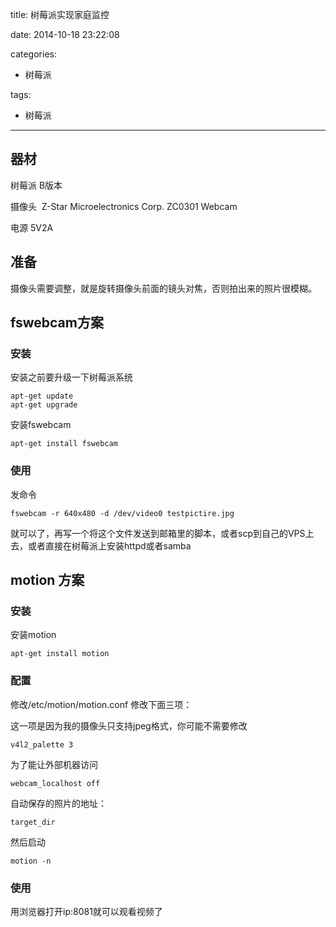 title: 树莓派实现家庭监控

date: 2014-10-18 23:22:08

categories:
- 树莓派

tags:
- 树莓派

---

## 器材

树莓派 B版本

摄像头  Z-Star Microelectronics Corp. ZC0301 Webcam

电源 5V2A

## 准备

摄像头需要调整，就是旋转摄像头前面的镜头对焦，否则拍出来的照片很模糊。

## fswebcam方案

### 安装

安装之前要升级一下树莓派系统

```shell
apt-get update
apt-get upgrade
```

安装fswebcam

```shell
apt-get install fswebcam
```

### 使用

发命令

```shell
fswebcam -r 640x480 -d /dev/video0 testpictire.jpg
```

就可以了，再写一个将这个文件发送到邮箱里的脚本，或者scp到自己的VPS上去，或者直接在树莓派上安装httpd或者samba

## motion 方案

### 安装

安装motion

```shell
apt-get install motion
```

### 配置

修改/etc/motion/motion.conf
修改下面三项：

这一项是因为我的摄像头只支持jpeg格式，你可能不需要修改

```
v4l2_palette 3  
```

为了能让外部机器访问

```
webcam_localhost off
```

自动保存的照片的地址：

```
target_dir 
```

然后启动

```shell
motion -n
```

### 使用

用浏览器打开ip:8081就可以观看视频了
